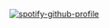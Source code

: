 

[![spotify-github-profile](https://spotify-github-profile.vercel.app/api/view?uid=7t0psy9kagwu7irf6i544sl9d&cover_image=true&theme=default&show_offline=false&background_color=121212&interchange=false&bar_color=448410&bar_color_cover=true)](https://spotify-github-profile.vercel.app/api/view?uid=7t0psy9kagwu7irf6i544sl9d&redirect=true)
